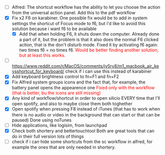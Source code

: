 - [ ] Alfred: The shortcut workflow has the ability to let you choose the action from the universal action panel. Add this to the pdf workflow
- [x] Fix x2 F6 on karabiner. One possible fix would be to add in system settings the shortcut of Focus mode to f6, but i'd like to avoid this solution because i want f6 to be available
	- [x] Add that when holding F6, it shuts down the computer. Already done a part of it, but the problem is that it also does the normal F6 clicked action, that is the don't disturb mode. Fixed it by activating f6 again: two times f6 = no times f6. <span style="color:rgb(255,0,0)">Would be better finding another solution, but at least this works.</span>
- [ ] https://www.reddit.com/r/MacOS/comments/jy5ry8/m1_macbook_air_keysshortcut_for_keyboard/ check if i can use this instead of karabiner
- [x] Add keyboard brightness control to fn+F1 and fn+F2
- [x] Fix Alfred system groups icons and the fact that, for example, the battery panel opens the appearence one <span style="color:rgb(255,0,0)">Fixed only with the workflow (that is better, bu the icons are still missing)</span>
- [x] Any kind of workflow/shortcut in order to open silicio EVERY time that I'll open spotify, and also to maybe close them both toghether
- [x] Open spotify when pressing F8 instead of iTunes (that has to work when there is no audio or video in the background that can start or that can be paused)
      Done using noTunes
- [ ] Hide applications, like logisim, from launchpad
- [x] Check both shortery and bettertouchtool
      Both are great tools that can do in their full version lots of things
- [ ] check if i can hide some shortcuts from the sc workflow in alfred, for example the ones that are only needed in shortery.
